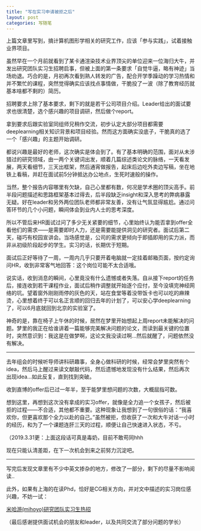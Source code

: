 ```yaml
---
title: "写在实习申请被拒之后"
layout: post
categories: 写随笔
---
```


<!-- more -->

上篇文章里写到，搞计算机图形学相关的研究工作，应该「参与实践」，试着接触业界项目。

虽然早在一个月前就看到了某卡通渲染技术业界顶尖的单位迎来一位海归大牛，并发出研究团队实习生招聘启事，但被上面的第一条要求「自觉牛逼，略有神迹」当场劝退。巧合的是，月初再次看到熟人转发的广告，配合开学季躁动的学习热情和并不繁忙的课程，突然觉得确实应该找点事情做，干脆投了一波（除了教育经历就基本啥都不剩的）简历。

招聘要求上除了基本要求，剩下的就是若干公司项目介绍。Leader给出的面试要求也很清楚，选个感兴趣的项目调研，然后做个report。

拿到要求后跟实验室同组师兄稍作交流，初步认定大部分项目都需要deeplearning相关知识背景和项目经验。然而这方面确实没底子，干脆真的选了一个「感兴趣」的主题开始调研。

都说兴趣是最好的老师，这次确实是体会到了。有了基本明确的范围，面对从未涉猎过的研究领域，由一两个关键词出发，顺着几篇综述类论文的脉络，一天看发展，两天看细节，三天出框架，然后通宵做报告，起床后边吃外卖边写稿，坐在地铁上看稿，并赶在面试前5分钟抵达办公地点，生死时速般的操作。

当然，整个报告内容哪里有欠缺，自己心里都有数，何况是学术圈的顶尖高手。前半段问题描述和思路框架基本过得去，后半段缺乏insight和深入思考的弊病暴露无疑。好在leader和另外两位团队老师都非常友善，没有让气氛显得尴尬。通过问答环节的几个小问题，瞬间体会到业内人士的思考深度。

所以不管后来HR面试过问了多少无关紧要的细节，心里始终认为能否拿到offer全看他们的需求——是需要即时人力，还是需要能提供洞见的研究者。面试后第二天，碰巧有校园宣讲会。当场感觉是，公司的需求更倾向于即插即用的实力派，而非从初级阶段起步的学生。实习的话，长期优于短期。

面试后正好等待了一周，一周内几乎只要开着电脑就一定挂着邮箱页面，按约定询问HR，收到非常客气地回答：这个岗位可能不太合适哦。

说实话，收到消息的瞬间，心里竟没有什么遗憾或者失落。自从接下report的任务后，接连收到若干课程作业，面试后稍作调整就开始逐个应付，至今没填完神经网络的坑。望着窗外刚刚雨停的灰色的天，站在食堂等着没带饭卡也可以吃的麻辣烫，心里想着终于可以名正言顺的回归去年的计划了，可以安心学deeplearning了，可以6月底就回到北京的实验室了。

神奇的是，靠在椅子上午休的时候，居然在梦里开始想起上周report未能解决的问题。梦里的我正在给谁讲着一篇能够完美解决问题的论文，而读到最关键的位置时，突然意识到：我这是在做梦啊，这论文我没读过啊…然后就醒了，问题依然没有解决。

---

去年组会的时候听导师讲科研趣事，全身心做科研的时候，经常会梦里突然有个idea，然后马上醒过来读文献敲代码，然后遗憾地发现没有什么结果，然后再次出现idea...如此反复，直到找到突破。

收到直博的offer后已过一年半，至于能梦里想问题的次数，大概屈指可数。

想到这里，再想到这次没有拿成的实习offer，就像是全力追一个女孩子，然后被拒的过程——不合适，其他都不重要。这种现象让我想到了一句很俗的话：“我喜欢你，但更喜欢那个全力以赴的自己。”虽然被拒，但收获了一次和大牛对话一小时的经历，和为了一个课题连肝三天的过程，顺便让自己快速进入状态，不亏。

（2019.3.31更：上面这段话可真是毒奶，目前不敢苟同hhh

现在只能认清差距，在下一次机会到来之前努力沉淀吧。

---

写完后发现文章里有不少中英文掺杂的地方，修改了一部分，剩下的尽量不影响阅读..

此外，如果有上海的在读Phd，恰好是CG相关方向，并对文中描述的实习岗位感兴趣，不妨一试：

[米哈游(mihoyo)研究团队实习生热招](https://zhuanlan.zhihu.com/p/56193318)

（最后感谢提供面试机会的朋友和leader，以及共同交流了部分问题的学长）